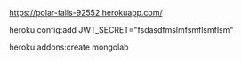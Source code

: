 https://polar-falls-92552.herokuapp.com/

heroku config:add JWT_SECRET="fsdasdfmslmfsmflsmflsm"

heroku addons:create mongolab
